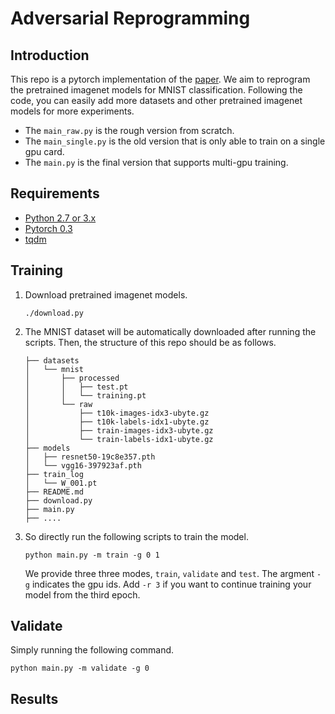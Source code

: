# Adversarial Reprogramming

## Introduction

This repo is a pytorch implementation of the [paper](https://arxiv.org/abs/1806.11146).
We aim to reprogram the pretrained imagenet models for MNIST classification.
Following the code, you can easily add more datasets and other pretrained imagenet models
for more experiments.

- The `main_raw.py` is the rough version from scratch.
- The `main_single.py` is the old version that is only able to train on a single gpu card.
- The `main.py` is the final version that supports multi-gpu training.

## Requirements

- [Python 2.7 or 3.x](https://www.python.org/)
- [Pytorch 0.3](http://pytorch.org/)
- [tqdm](https://github.com/tqdm/tqdm)

## Training

1. Download pretrained imagenet models.
    ```
    ./download.py
    ```
2. The MNIST dataset will be automatically downloaded after running the scripts.
   Then, the structure of this repo should be as follows.
    ```
    ├── datasets
    │   └── mnist
    │       ├── processed
    │       │   ├── test.pt
    │       │   └── training.pt
    │       └── raw
    │           ├── t10k-images-idx3-ubyte.gz
    │           ├── t10k-labels-idx1-ubyte.gz
    │           ├── train-images-idx3-ubyte.gz
    │           └── train-labels-idx1-ubyte.gz
    ├── models
    │   ├── resnet50-19c8e357.pth
    │   └── vgg16-397923af.pth
    ├── train_log
    │   └── W_001.pt
    ├── README.md
    ├── download.py
    ├── main.py
    ├── ....

    ```

3. So directly run the following scripts to train the model.
    ```
    python main.py -m train -g 0 1
    ```
    We provide three three modes, `train`, `validate` and `test`. The argment `-g` indicates the gpu ids.
    Add `-r 3` if you want to continue training your model from the third epoch.


## Validate

Simply running the following command.
```
python main.py -m validate -g 0
```

## Results




